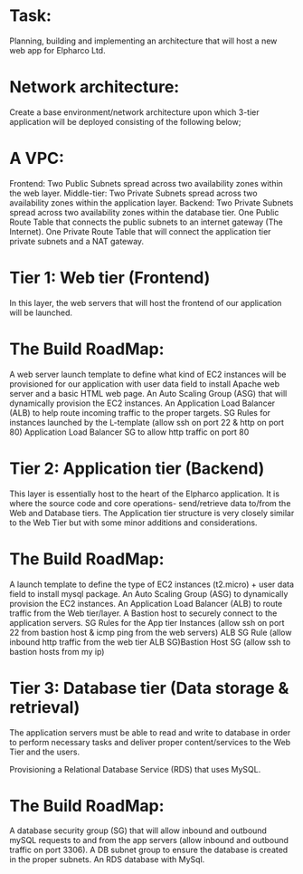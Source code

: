# Task:
Planning, building and implementing an architecture that will host a new web app for Elpharco Ltd.

# Network architecture:
Create a base environment/network architecture upon which 3-tier application will be deployed consisting of the following below;

# A VPC:
Frontend:  Two Public Subnets spread across two availability zones within the web layer.
Middle-tier:  Two Private Subnets spread across two availability zones within the application layer.
Backend: Two Private Subnets spread across two availability zones within the database tier.
One Public Route Table that connects the public subnets to an internet gateway (The Internet).
One Private Route Table that will connect the application tier private subnets and a NAT gateway.

# Tier 1: Web tier (Frontend)
In this layer, the web servers that will host the frontend of our application will be launched. 

# The Build RoadMap:
A web server launch template to define what kind of EC2 instances will be provisioned for our application with user data field to install Apache web server and a basic HTML web page.
An Auto Scaling Group (ASG) that will dynamically provision the EC2 instances.
An Application Load Balancer (ALB) to help route incoming traffic to the proper targets. 
SG Rules for instances launched by the L-template (allow ssh on port 22 & http on port 80)
Application Load Balancer SG to allow http traffic on port 80

# Tier 2: Application tier (Backend)
This layer is essentially host to the heart of the Elpharco application. It is where the source code and core operations- send/retrieve data to/from the Web and Database tiers.
The Application tier structure is very closely similar to the Web Tier but with some minor additions and considerations.

# The Build RoadMap:
A launch template to define the type of EC2 instances (t2.micro) + user data field to install mysql package.
An Auto Scaling Group (ASG) to dynamically provision the EC2 instances.
An Application Load Balancer (ALB) to route traffic from the Web tier/layer.
A Bastion host to securely connect to the application servers.
SG Rules for the App tier Instances (allow ssh on port 22 from bastion host & icmp ping from the web servers)
ALB SG Rule (allow inbound http traffic from the web tier ALB SG)Bastion Host SG (allow ssh to bastion hosts from my ip)

# Tier 3: Database tier (Data storage & retrieval)
The application servers must be able to read and write to database in order to perform necessary tasks and deliver proper content/services to the Web Tier and the users.

Provisioning a Relational Database Service (RDS) that uses MySQL.

# The Build RoadMap: 
A database security group (SG) that will allow inbound and outbound mySQL requests to and from the app servers (allow inbound and outbound traffic on port 3306).
A DB subnet group to ensure the database is created in the proper subnets.
An RDS database with MySql.